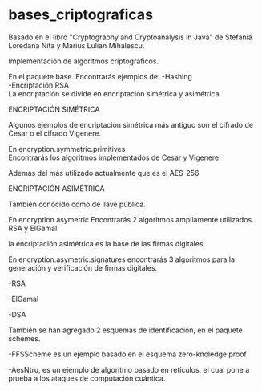 # bases_criptograficas

Basado en el libro "Cryptography and Cryptoanalysis in Java" de Stefania Loredana Nita y Marius Lulian Mihalescu.

Implementación de algoritmos criptográficos.

En el paquete base. 
Encontrarás ejemplos de:
-Hashing 
<br>
-Encriptación RSA
<br>
La encriptación se divide en encriptación simétrica y asimétrica.

ENCRIPTACIÓN SIMÉTRICA<br>

Algunos ejemplos de encriptación simétrica más antiguo son el cifrado de Cesar o el cifrado Vigenere.<br>

En encryption.symmetric.primitives<br>
Encontrarás los algoritmos implementados de Cesar y Vigenere.

Además del más utilizado actualmente que es el AES-256

ENCRIPTACIÓN ASIMÉTRICA

También conocido como de llave pública.

En encryption.asymetric
Encontrarás 2 algoritmos ampliamente utilizados. RSA y ElGamal. 

la encriptación asimétrica es la base de las firmas digitales.

En encryption.asymetric.signatures encontrarás 3 algoritmos para la generación y verificación de firmas digitales.

-RSA

-ElGamal

-DSA

También se han agregado 2 esquemas de identificación, en el paquete schemes.

-FFSScheme es un ejemplo basado en el esquema zero-knoledge proof

-AesNtru, es un ejemplo de algoritmo basado en retículos, el cual pone a prueba a los ataques de computación cuántica.






